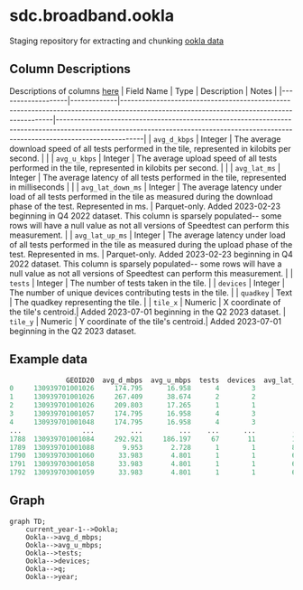 # sdc.broadband.ookla
Staging repository for extracting and chunking [ookla data](https://github.com/teamookla/ookla-open-data)

## Column Descriptions
Descriptions of columns [here](https://github.com/teamookla/ookla-open-data)
| Field Name        | Type        | Description                                                                                                                             | Notes                                                                                                                                                                              |
|-------------------|-------------|-----------------------------------------------------------------------------------------------------------------------------------------|------------------------------------------------------------------------------------------------------------------------------------------------------------------------------------|
| `avg_d_kbps`      | Integer     | The average download speed of all tests performed in the tile, represented in kilobits per second.                                      |                                                                                                                                                                                    |
| `avg_u_kbps`      | Integer     | The average upload speed of all tests performed in the tile, represented in kilobits per second.                                        |                                                                                                                                                                                    |
| `avg_lat_ms`      | Integer     | The average latency of all tests performed in the tile, represented in milliseconds                                                     |                                                                                                                                                                                    |
| `avg_lat_down_ms` | Integer     | The average latency under load of all tests performed in the tile as measured during the download phase of the test. Represented in ms. | Parquet-only. Added 2023-02-23 beginning in Q4 2022 dataset. This column is sparsely populated-- some rows will have a null value as not all versions of Speedtest can perform this measurement. |
| `avg_lat_up_ms`   | Integer     | The average latency under load of all tests performed in the tile as measured during the upload phase of the test. Represented in ms.   | Parquet-only. Added 2023-02-23 beginning in Q4 2022 dataset. This column is sparsely populated-- some rows will have a null value as not all versions of Speedtest can perform this measurement. |
| `tests`           | Integer     | The number of tests taken in the tile. |
| `devices`         | Integer     | The number of unique devices contributing tests in the tile. |
| `quadkey`         | Text        | The quadkey representing the tile.  |
| `tile_x`			| Numeric	  | X coordinate of the tile's centroid.| Added 2023-07-01 beginning in the Q2 2023 dataset.
| `tile_y`          | Numeric     | Y coordinate of the tile's centroid.| Added 2023-07-01 beginning in the Q2 2023 dataset.



## Example data
```python
              GEOID20  avg_d_mbps  avg_u_mbps  tests  devices  avg_lat_ms  year  q
0     130939701001026     174.795      16.958      4        3          24  2022  1
1     130939701001026     267.409      38.674      2        2          22  2022  1
2     130939701001026     209.803      17.265      1        1          16  2022  1
3     130939701001057     174.795      16.958      4        3          24  2022  1
4     130939701001048     174.795      16.958      4        3          24  2022  1
...               ...         ...         ...    ...      ...         ...   ... ..
1788  130939701001084     292.921     186.197     67       11         158  2022  4
1789  130939701001088       9.953       2.728      1        1         800  2022  4
1790  130939703001060      33.983       4.801      1        1         616  2022  4
1791  130939703001058      33.983       4.801      1        1         616  2022  4
1792  130939703001059      33.983       4.801      1        1         616  2022  4
```

## Graph
```mermaid
graph TD;
    current_year-1-->Ookla;
    Ookla-->avg_d_mbps;
    Ookla-->avg_u_mbps;
    Ookla-->tests;
    Ookla-->devices;
    Ookla-->q;
    Ookla-->year;
```
